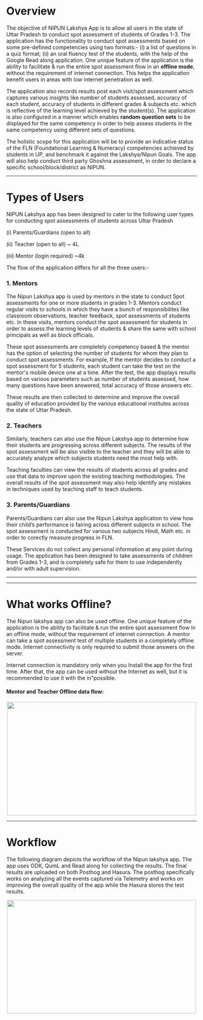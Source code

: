 # Overview

The objective of NIPUN Lakshya App is to allow all users in the state of Uttar Pradesh to conduct spot assessment of students of Grades 1-3. The application has the functionality to conduct spot assessments based on some pre-defined competencies using two formats:- (i) a list of questions in a quiz format; (ii) an oral fluency test of the students, with the help of the Google Read along application. One unique feature of the application is the ability to facilitate & run the entire spot assessment flow in an **offline mode**, without the requirement of internet connection. This helps the application benefit users in areas with low internet penetration as well. 

The application also records results post each visit/spot assessment which captures various insights like number of students assessed, accuracy of each student, accuracy of students in different grades & subjects etc. which is reflective of the learning level achieved by the student(s). The application is also configured in a manner which enables **random question sets** to be displayed for the same competency in order to help assess students in the same competency using different sets of questions. 

The holistic scope for this application will be to provide an indicative status of the FLN (Foundational Learning & Numeracy) competencies achieved by students in UP, and benchmark it against the Lakshya/Nipun Goals. The app will also help conduct third party Ghoshna assessment, in order to declare a specific school/block/district as NIPUN. 

------------

# Types of Users

NIPUN Lakshya app has been designed to cater to the following user types for conducting spot assessments of students across Uttar Pradesh 

(i) Parents/Guardians (open to all) 

(ii) Teacher (open to all) ~ 4L

(iii) Mentor (login required) ~4k

The flow of the application differs for all the three users:-

### 1. Mentors

The Nipun Lakshya app is used by mentors in the state to conduct Spot assessments for one or more students in grades 1-3. Mentors conduct regular visits to schools in which they have a bunch of responsibilites like classroom observations, teacher feedback, spot assessments of students etc. In these visits, mentors conduct the spot assessment for students in order to assess the learning levels of students & share the same with school principals as well as block officials.

These spot assessments are completely competency based & the mentor has the option of selecting the number of students for whom they plan to conduct spot assessments. For example, If the mentor decides to conduct a spot assessment for 5 students, each student can take the test on the mentor's mobile device one at a time. After the test, the app displays results based on various parameters such as number of students assessed, how many questions have been answered, total accuracy of those answers etc.

These results are then collected to determine and improve the overall quality of education provided by the various educational institutes across the state of Uttar Pradesh. 

### 2. Teachers

Similarly, teachers can also use the Nipun Lakshya app to determine how their students are progressing across different subjects. The results of the spot assessment will be also visible to the teacher and they will be able to accurately analyze which subjects students need the most help with. 

Teaching faculties can view the results of students across all grades and use that data to improve upon the existing teaching methodologies. The overall results of the spot assessment may also help identify any mistakes in techniques used by teaching staff to teach students.

### 3. Parents/Guardians

Parents/Guardians can also use the Nipun Lakshya application to view how their child’s performance is fairing across different subjects in school. The spot assessment is conducted for various two subjects Hindi, Math etc. in order to corectly measure progress in FLN.

These Services do not collect any personal information at any point during usage. The application has been designed to take assessments of children from Grades 1-3, and is completely safe for them to use independently and/or with adult supervision.

------------

------------

# What works Offline? 

The Nipun lakshya app can also be used offline.  One unique feature of the application is the ability to facilitate & run the entire spot assessment flow in an offline mode, without the requirement of internet connection. A mentor can take a spot assessment test of multiple students in a completely offline mode. Internet connectivity is only required to submit those answers on the server.

Internet connection is mandatory only when you Install the app for the first time. After that, the app can be used without the Internet as well, but it is recommended to use it with the in"possible. 

#### Mentor and Teacher Offline data flow:

<p align="center">
<img src="https://user-images.githubusercontent.com/77961530/186476777-42a8c316-198b-4b0f-bfc4-3cf64839cbc6.png" width="500" height="300"/>
</p>

------------

# Workflow

The following diagram depicts the workflow of the Nipun lakshya app. The app uses ODK, QumL and Read along for collecting the results. The final results are uploaded on both Posthog and Hasura. The posthog specifically works on analyzing all the events captured via Telemetry and works on improving the overall quality of the app while the Hasura stores the test results.

<p align="center">
<img src="https://user-images.githubusercontent.com/77961530/186469025-583e5353-60cb-4617-bed4-67e156d10d0e.png" width="500" height="300"/>
</p>









